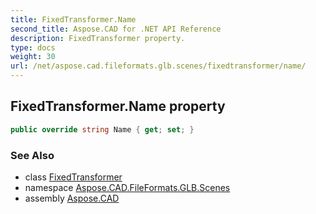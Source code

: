 ```yaml
---
title: FixedTransformer.Name
second_title: Aspose.CAD for .NET API Reference
description: FixedTransformer property. 
type: docs
weight: 30
url: /net/aspose.cad.fileformats.glb.scenes/fixedtransformer/name/
---
```

## FixedTransformer.Name property

```csharp
public override string Name { get; set; }
```

### See Also

* class [FixedTransformer](../)
* namespace [Aspose.CAD.FileFormats.GLB.Scenes](../../fixedtransformer/)
* assembly [Aspose.CAD](../../../)


